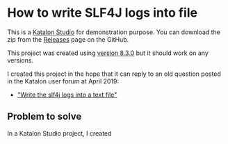 # How to write SLF4J logs into file

This is a [Katalon Studio](https://katalon.com/katalon-studio) for demonstration purpose.
You can download the zip from the [Releases](https://github.com/kazurayam/HowToWriteSLF4JLogsIntoFile/releases/) page on the GitHub.

This project was created using [version 8.3.0](https://github.com/katalon-studio/katalon-studio/releases) but it should work on any versions.

I created this project in the hope that it can reply to an old question posted in the Katalon user forum at April 2019:

-   ["Write the slf4j logs into a text file"](https://forum.katalon.com/t/write-the-sl4j-logs-into-a-text-file/23332)

## Problem to solve

In a Katalon Studio project, I created
